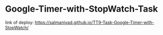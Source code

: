 # Google-Timer-with-StopWatch-Task
link of deploy: https://salmaniyad.github.io/TT9-Task-Google-Timer-with-StopWatch/
